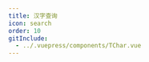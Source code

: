 ```yaml
---
title: 汉字查询
icon: search
order: 10
gitInclude:
  - ../.vuepress/components/TChar.vue
---
```


[//]: # (<-- include: @public/query/QPron.vue -->)

<script setup>
import TChar from '@components/TChar.vue';
</script>

<TChar />
